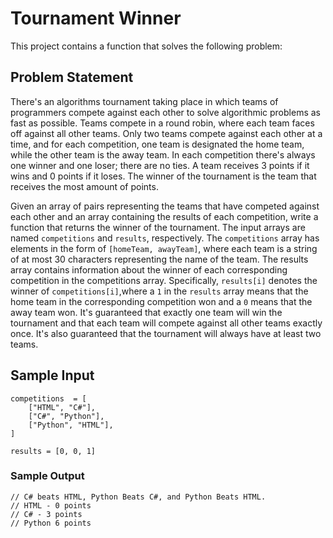 # Tournament Winner

This project contains a function that solves the following problem:

## Problem Statement

There's an algorithms tournament taking place in which teams of programmers compete against each other to solve algorithmic problems as fast as possible. Teams compete in a round robin, where each team faces off against all other teams. Only two teams compete against each other at a time, and for each competition, one team is designated the home team, while the other team is the away team. In each competition there's always one winner and one loser; there are no ties. A team receives 3 points if it wins and 0 points if it loses. The winner of the tournament is the team that receives the most amount of points.

Given an array of pairs representing the teams that have competed against each other and an array containing the results of each competition, write a function that returns the winner of the tournament. The input arrays are named ```competitions``` and ```results```, respectively. The ```competitions``` array has elements in the form of ```[homeTeam, awayTeam]```, where each team is a string of at most 30 characters representing the name of the team. The results array contains information about the winner of each corresponding competition in the competitions array. Specifically, ```results[i]``` denotes the winner of ```competitions[i]```,where a ```1``` in the ```results``` array means that the home team in the corresponding competition won and a ```0``` means that the away team won.
It's guaranteed that exactly one team will win the tournament and that each team will compete against all other teams exactly once. It's also guaranteed that the tournament will always have at least two teams.

## Sample Input

```
competitions  = [
    ["HTML", "C#"],
    ["C#", "Python"],
    ["Python", "HTML"],
]

results = [0, 0, 1]
```

### Sample Output

```"Python"
// C# beats HTML, Python Beats C#, and Python Beats HTML.
// HTML - 0 points
// C# - 3 points
// Python 6 points
```